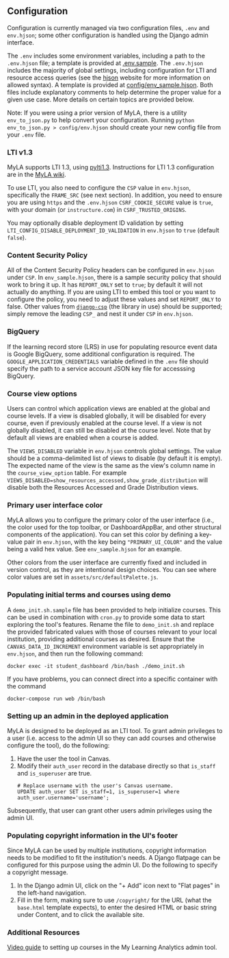 ## Configuration

Configuration is currently managed via two configuration files, `.env` and `env.hjson`;
some other configuration is handled using the Django admin interface.

The `.env` includes some environment variables, including a path to the `.env.hjson` file;
a template is provided at [.env.sample](../.env.sample).
The `.env.hjson` includes the majority of global settings, including configuration for LTI and resource access queries
(see the [hjson](https://hjson.github.io/) website for more information on allowed syntax). A template is provided at [config/env_sample.hjson](../config/env_sample.hjson).
Both files include explanatory comments to help determine the proper value for a given use case.
More details on certain topics are provided below.

Note: If you were using a prior version of MyLA, there is a utility `env_to_json.py` to help convert your configuration.
Running `python env_to_json.py > config/env.hjson` should create your new config file from your `.env` file.

### LTI v1.3

MyLA supports LTI 1.3, using [pylti1.3](https://github.com/dmitry-viskov/pylti1.3).
Instructions for LTI 1.3 configuration are in the
[MyLA wiki](https://github.com/tl-its-umich-edu/my-learning-analytics/wiki/Dev%7CDeploy:-Configuration-for-LTI-1.3).

To use LTI, you also need to configure the `CSP` value in `env.hjson`, specifically the `FRAME_SRC` (see next section).
In addition, you need to ensure you are using `https` and the `.env.hjson` `CSRF_COOKIE_SECURE` value is `true`,
with your domain (or `instructure.com`) in `CSRF_TRUSTED_ORIGINS`.

You may optionally disable deployment ID validation by setting `LTI_CONFIG_DISABLE_DEPLOYMENT_ID_VALIDATION` in `env.hjson`
to `true` (default `false`).

### Content Security Policy

All of the Content Security Policy headers can be configured in `env.hjson` under `CSP`.
In `env_sample.hjson`, there is a sample security policy that should work to bring it up.
It has `REPORT_ONLY` set to `true`; by default it will not actually do anything.
If you are using LTI to embed this tool or you want to configure the policy,
you need to adjust these values and set `REPORT_ONLY` to false.
Other values from [`django-csp`](https://django-csp-test.readthedocs.io/en/latest/configuration.html)
(the library in use) should be supported; simply remove the leading `CSP_` and nest it under `CSP` in `env.hjson`.

### BigQuery

If the learning record store (LRS) in use for populating resource event data is Google BigQuery,
some additional configuration is required.
The `GOOGLE_APPLICATION_CREDENTIALS` variable defined in the `.env` file
should specify the path to a service account JSON key file for accesssing BigQuery.

### Course view options

Users can control which application views are enabled at the global and course levels.
If a view is disabled globally, it will be disabled for every course, even if previously enabled at the course level. If a view is not globally disabled, it can still be disabled at the course level.
Note that by default all views are enabled when a course is added.

The `VIEWS_DISABLED` variable in `env.hjson` controls global settings.
The value should be a comma-delimited list of views to disable (by default it is empty).
The expected name of the view is the same as the view's column name in the `course_view_option` table.
For example `VIEWS_DISABLED=show_resources_accessed,show_grade_distribution` will disable both
the Resources Accessed and Grade Distribution views.

### Primary user interface color

MyLA allows you to configure the primary color of the user interface
(i.e., the color used for the top toolbar, or DashboardAppBar, and other structural components of the application).
You can set this color by defining a key-value pair in `env.hjson`,
with the key being `"PRIMARY_UI_COLOR"` and the value being a valid hex value. See `env_sample.hjson` for an example.

Other colors from the user interface are currently fixed and included in version control,
as they are intentional design choices. You can see where color values are set in `assets/src/defaultPalette.js`.

### Populating initial terms and courses using demo

A `demo_init.sh.sample` file has been provided to help initialize courses.
This can be used in combination with `cron.py` to provide some data to start exploring the tool's features.
Rename the file to `demo_init.sh` and replace the provided fabricated values with
those of courses relevant to your local institution, providing additional courses as desired.
Ensure that the `CANVAS_DATA_ID_INCREMENT` environment variable is set appropriately in `env.hjson`,
and then run the following command:

```
docker exec -it student_dashboard /bin/bash ./demo_init.sh
```

If you have problems, you can connect direct into a specific container with the command

    docker-compose run web /bin/bash

### Setting up an admin in the deployed application

MyLA is designed to be deployed as an LTI tool. To grant admin privileges to a user
(i.e. access to the admin UI so they can add courses and otherwise configure the tool),
do the following:

1. Have the user the tool in Canvas.
2. Modify their `auth_user` record in the database directly so that `is_staff` and `is_superuser` are true.
    ```
    # Replace username with the user's Canvas username.
    UPDATE auth_user SET is_staff=1, is_superuser=1 where auth_user.username='username';
    ```

Subsequently, that user can grant other users admin privileges using the admin UI.

### Populating copyright information in the UI's footer

Since MyLA can be used by multiple institutions, copyright information needs to be modified to fit the institution's needs.
A Django flatpage can be configured for this purpose using the admin UI.
Do the following to specify a copyright message.

1. In the Django admin UI, click on the "+ Add" icon next to "Flat pages" in the left-hand navigation.
2. Fill in the form, making sure to use `/copyright/` for the URL (what the `base.html` template expects),
to enter the desired HTML or basic string under Content, and to click the available site.

### Additional Resources
[Video guide](https://www.youtube.com/watch?v=CSQmQtLe594&feature=youtu.be)
to setting up courses in the My Learning Analytics admin tool.
